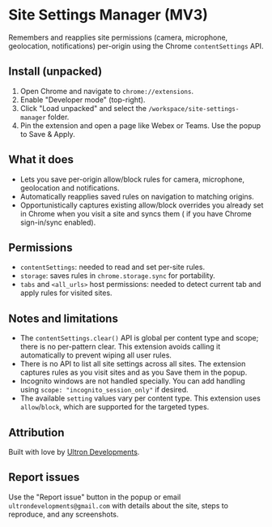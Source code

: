 # Site Settings Manager (MV3)

Remembers and reapplies site permissions (camera, microphone, geolocation, notifications) per-origin using the Chrome `contentSettings` API.

## Install (unpacked)

1. Open Chrome and navigate to `chrome://extensions`.
2. Enable "Developer mode" (top-right).
3. Click "Load unpacked" and select the `/workspace/site-settings-manager` folder.
4. Pin the extension and open a page like Webex or Teams. Use the popup to Save & Apply.

## What it does

- Lets you save per-origin allow/block rules for camera, microphone, geolocation and notifications.
- Automatically reapplies saved rules on navigation to matching origins.
- Opportunistically captures existing allow/block overrides you already set in Chrome when you visit a site and syncs them (
  if you have Chrome sign-in/sync enabled).

## Permissions

- `contentSettings`: needed to read and set per-site rules.
- `storage`: saves rules in `chrome.storage.sync` for portability.
- `tabs` and `<all_urls>` host permissions: needed to detect current tab and apply rules for visited sites.

## Notes and limitations

- The `contentSettings.clear()` API is global per content type and scope; there is no per-pattern clear. This extension avoids calling it automatically to prevent wiping all user rules.
- There is no API to list all site settings across all sites. The extension captures rules as you visit sites and as you Save them in the popup.
- Incognito windows are not handled specially. You can add handling using `scope: "incognito_session_only"` if desired.
- The available `setting` values vary per content type. This extension uses `allow`/`block`, which are supported for the targeted types.

## Attribution

Built with love by [Ultron Developments](https://ultrondevelopments.com.au/).

## Report issues

Use the "Report issue" button in the popup or email `ultrondevelopments@gmail.com` with details about the site, steps to reproduce, and any screenshots.